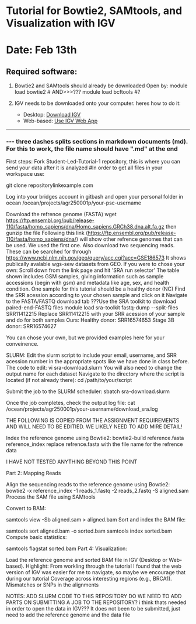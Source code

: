 # Tutorial for Bowtie2, SAMtools, and Visualization with IGV 
# Date: Feb 13th

## Required software: 
1. Bowtie2 and SAMtools should already be downloaded
Open by:
module load bowtie2 # AND>>>???
module load bcftools #?

2. IGV needs to be downloaded onto your computer. heres how to do it:
   - Desktop: [Download IGV](https://software.broadinstitute.org/software/igv/download)
   - Web-based: [Use IGV Web App](https://igv.org/app/)

---

### --- three dashes splits sections in markdown documents (md). For this to work, the file name should have ".md" at the end


First steps:
Fork Student-Led-Tutorial-1 repository, this is where you can send your data after it is analyzed
#In order to get all files in your workspace use:

  git clone repositorylinkexample.com

Log into your bridges account in gitbash and open your personal folder in ocean
/ocean/projects/agr250001p/your-psc-username

Download the refrence genome (FASTA)
wget https://ftp.ensembl.org/pub/release-110/fasta/homo_sapiens/dna/Homo_sapiens.GRCh38.dna.alt.fa.gz
then gunzip the file
Following this link (https://ftp.ensembl.org/pub/release-110/fasta/homo_sapiens/dna/) will show other refrence genomes that can be used. We used the first one.
Also download two sequencing reads. 
These can be searched for through https://www.ncbi.nlm.nih.gov/geo/query/acc.cgi?acc=GSE186573
It shows publically avalable wgs-sew datasets from GEO.
If you were to chose your own:
   Scroll down from the link page and hit 'SRA run selector'
   The table shown includes GSM samples, giving information such as sample accessions (begin with gsm) and metadata like age, sex, and health condition.
   One sample for this tutorial should be a healthy donor (NC)
  Find the SRR acession according to your chosen sample and click on it
   Navigate to the FASTA/FASTQ download tab
   ???Use the SRA toolkit to download paired-end-FASTQ files
   module load sra-toolkit
   fastq-dump --split-files SRR11412215
Replace SRR11412215 with your SRR acession of your sample and do for both samples
Ours:
Healthy donor: SRR16574653
Stage 3B donor: SRR16574627

You can chose your own, but we provided examples here for your conveinence.

SLURM:
Edit the slurm script to include your email, username, and SRR acession number in the appropriate spots like we have done in class before. The code to edit:
vi sra-download.slurm
You will also need to change the output name for each dataset
Navigate to the directory where the script is located (if not already there):
cd /path/to/your/script

Submit the job to the SLURM scheduler:
sbatch sra-download.slurm

Once the job completes, check the output log file:
cat /ocean/projects/agr250001p/your-username/download_sra.log

THE FOLLOWING IS COPIED FROM THE ASSIGNMENT REQUIREMENTS AND WILL NEED TO BE EDITIED. WE LIKELY NEED TO ADD MIRE DETAIL!

Index the reference genome using Bowtie2:
bowtie2-build reference.fasta reference_index 
replace refrence.fasta with the file name for the refrence data

I HAVE NOT TESTED ANYTHING BEYOND THIS POINT

Part 2: Mapping Reads

Align the sequencing reads to the reference genome using Bowtie2:
bowtie2 -x reference_index -1 reads_1.fastq -2 reads_2.fastq -S aligned.sam
Process the SAM file using SAMtools

Convert to BAM:

samtools view -Sb aligned.sam > aligned.bam
Sort and index the BAM file:

samtools sort aligned.bam -o sorted.bam
samtools index sorted.bam
Compute basic statistics:

samtools flagstat sorted.bam
Part 4: Visualization:

Load the reference genome and sorted BAM file in IGV (Desktop or Web-based).
Highlight:
From workling through the tutorial I found that the web version of IGV was easier for me to navigate, so maybe we encourage that during our tutorial 
Coverage across interesting regions (e.g., BRCA1).
Mismatches or SNPs in the alignments

NOTES:
ADD SLURM CODE TO THIS REPOSITORY
DO WE NEED TO ADD PARTS ON SUBMITTING A JOB TO THE REPOSITORY? i think thats needed in order to open the data in IGV??? It does not been to be submitted, just need to add the reference genome and the data file

